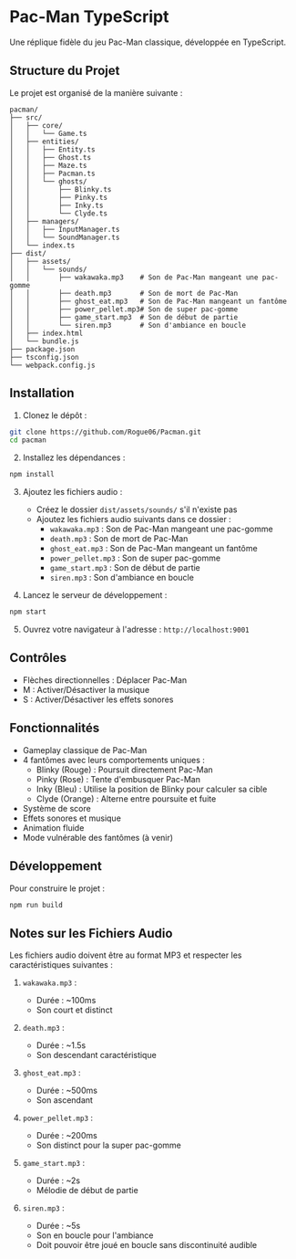 # Pac-Man TypeScript

Une réplique fidèle du jeu Pac-Man classique, développée en TypeScript.

## Structure du Projet

Le projet est organisé de la manière suivante :

```
pacman/
├── src/
│   ├── core/
│   │   └── Game.ts
│   ├── entities/
│   │   ├── Entity.ts
│   │   ├── Ghost.ts
│   │   ├── Maze.ts
│   │   ├── Pacman.ts
│   │   └── ghosts/
│   │       ├── Blinky.ts
│   │       ├── Pinky.ts
│   │       ├── Inky.ts
│   │       └── Clyde.ts
│   ├── managers/
│   │   ├── InputManager.ts
│   │   └── SoundManager.ts
│   └── index.ts
├── dist/
│   ├── assets/
│   │   └── sounds/
│   │       ├── wakawaka.mp3    # Son de Pac-Man mangeant une pac-gomme
│   │       ├── death.mp3       # Son de mort de Pac-Man
│   │       ├── ghost_eat.mp3   # Son de Pac-Man mangeant un fantôme
│   │       ├── power_pellet.mp3# Son de super pac-gomme
│   │       ├── game_start.mp3  # Son de début de partie
│   │       └── siren.mp3       # Son d'ambiance en boucle
│   ├── index.html
│   └── bundle.js
├── package.json
├── tsconfig.json
└── webpack.config.js
```

## Installation

1. Clonez le dépôt :

```bash
git clone https://github.com/Rogue06/Pacman.git
cd pacman
```

2. Installez les dépendances :

```bash
npm install
```

3. Ajoutez les fichiers audio :

   - Créez le dossier `dist/assets/sounds/` s'il n'existe pas
   - Ajoutez les fichiers audio suivants dans ce dossier :
     - `wakawaka.mp3` : Son de Pac-Man mangeant une pac-gomme
     - `death.mp3` : Son de mort de Pac-Man
     - `ghost_eat.mp3` : Son de Pac-Man mangeant un fantôme
     - `power_pellet.mp3` : Son de super pac-gomme
     - `game_start.mp3` : Son de début de partie
     - `siren.mp3` : Son d'ambiance en boucle

4. Lancez le serveur de développement :

```bash
npm start
```

5. Ouvrez votre navigateur à l'adresse : `http://localhost:9001`

## Contrôles

- Flèches directionnelles : Déplacer Pac-Man
- M : Activer/Désactiver la musique
- S : Activer/Désactiver les effets sonores

## Fonctionnalités

- Gameplay classique de Pac-Man
- 4 fantômes avec leurs comportements uniques :
  - Blinky (Rouge) : Poursuit directement Pac-Man
  - Pinky (Rose) : Tente d'embusquer Pac-Man
  - Inky (Bleu) : Utilise la position de Blinky pour calculer sa cible
  - Clyde (Orange) : Alterne entre poursuite et fuite
- Système de score
- Effets sonores et musique
- Animation fluide
- Mode vulnérable des fantômes (à venir)

## Développement

Pour construire le projet :

```bash
npm run build
```

## Notes sur les Fichiers Audio

Les fichiers audio doivent être au format MP3 et respecter les caractéristiques suivantes :

1. `wakawaka.mp3` :

   - Durée : ~100ms
   - Son court et distinct

2. `death.mp3` :

   - Durée : ~1.5s
   - Son descendant caractéristique

3. `ghost_eat.mp3` :

   - Durée : ~500ms
   - Son ascendant

4. `power_pellet.mp3` :

   - Durée : ~200ms
   - Son distinct pour la super pac-gomme

5. `game_start.mp3` :

   - Durée : ~2s
   - Mélodie de début de partie

6. `siren.mp3` :
   - Durée : ~5s
   - Son en boucle pour l'ambiance
   - Doit pouvoir être joué en boucle sans discontinuité audible
